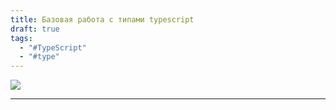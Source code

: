 ```yaml
---
title: Базовая работа с типами typescript
draft: true
tags:
  - "#TypeScript"
  - "#type"
---
```

![](https://www.youtube.com/watch?v=Yx_DIDoRaGU)

_____
